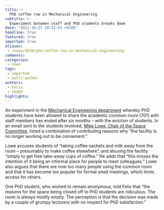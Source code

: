 ```yaml
---
title: >
  PhD coffee row in Mechanical Engineering
subtitle: >
  Experiment between staff and PhD students breaks down
date: "2011-10-27 20:22:53 +0100"
headline: true
featured: true
imported: true
aliases:
 - /news/1610/phd-coffee-row-in-mechanical-engineering-
comments:
categories:
 - news
tags:
 - imported
 - multi-author
authors:
 - felix
 - skd09
highlights:
---
```


An experiment in the [Mechanical Engineering department](http://www3.imperial.ac.uk/mechanicalengineering) whereby PhD students have been allowed to share the academic common room (701) with staff members has ended after six months – with the eviction of students. In an email sent to the students involved, [Mike Lowe, Chair of the Space Committee](http://www3.imperial.ac.uk/people/m.lowe), listed a combination of contributing reasons why “the facility is no longer working out to be convenient.”

Lowe accuses students of “taking coffee sachets and milk away from the room – presumably to make coffee elsewhere”, and abusing the facility “simply to get free take-away cups of coffee.” He adds that “this misses the intention of it being an informal place for people to meet colleagues.” Lowe also argues that there are now too many people using the common room and that it has become too popular for formal small meetings, which limits access for others.

One PhD student, who wished to remain anonymous, told Felix that “the reasons for the space being closed off to PhD students are ridiculous. The room is always mostly empty. The perception is that the decision was made by a couple of grumpy lecturers with no respect for PhD satisfaction.”
